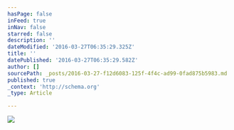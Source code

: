 ```yaml
---
hasPage: false
inFeed: true
inNav: false
starred: false
description: ''
dateModified: '2016-03-27T06:35:29.325Z'
title: ''
datePublished: '2016-03-27T06:35:29.582Z'
author: []
sourcePath: _posts/2016-03-27-f12d6083-125f-4f4c-ad99-0fad875b5983.md
published: true
_context: 'http://schema.org'
_type: Article

---
```

![](https://the-grid-user-content.s3-us-west-2.amazonaws.com/6bc99a6b-9207-4117-8f28-2ffbdb603293.jpg)